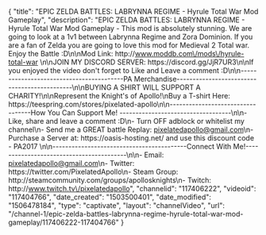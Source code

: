 {
    "title": "EPIC ZELDA BATTLES: LABRYNNA REGIME - Hyrule Total War Mod Gameplay",
    "description": "EPIC ZELDA BATTLES: LABRYNNA REGIME - Hyrule Total War Mod Gameplay - This mod is absolutely stunning. We are going to look at a 1v1 between Labrynna Regime and Zora Dominion. If you are a fan of Zelda you are going to love this mod for Medieval 2 Total war. Enjoy the Battle :D\n\nMod Link: http:\/\/www.moddb.com\/mods\/hyrule-total-war \n\nJOIN MY DISCORD SERVER: https:\/\/discord.gg\/JjR7UR3\n\nIf you enjoyed the video don't forget to Like and Leave a comment :D\n\n-----------------------------------------PA Merchandise---------------------------------------------\n\nBUYING A SHIRT WILL SUPPORT A CHARITY!\n\nRepresent the Knight's of Apollo!\nBuy a T-shirt Here: https:\/\/teespring.com\/stores\/pixelated-apollo\n\n----------------------------------How You Can Support Me! -----------------------------------\n\n- Like, share and leave a comment :D\n- Turn OFF adblock or whitelist my channel\n- Send me a GREAT battle Replay: pixelatedapollo@gmail.com\n- Purchase a Server at: https:\/\/oasis-hosting.net\/ and use this discount code - PA2017 \n\n------------------------------------------Connect With Me!-----------------------------------------\n\n- Email: pixelatedapollo@gmail.com\n- Twitter: https:\/\/twitter.com\/PixelatedApollo\n- Steam Group:  http:\/\/steamcommunity.com\/groups\/apollosknights\n- Twitch: http:\/\/www.twitch.tv\/pixelatedapollo",
    "channelid": "117406222",
    "videoid": "117404766",
    "date_created": "1503500401",
    "date_modified": "1506478184",
    "type": "captivate",
    "layout": "channelVideo",
    "url": "\/channel-1\/epic-zelda-battles-labrynna-regime-hyrule-total-war-mod-gameplay\/117406222-117404766"
}